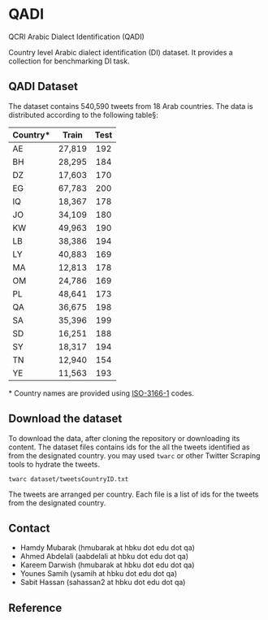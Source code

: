 # QADI
QCRI Arabic Dialect Identification (QADI)

Country level Arabic dialect identification (DI) dataset.
It provides a collection for benchmarking DI task.

## QADI Dataset
The dataset contains 540,590 tweets from 18 Arab countries. The data is distributed according to the following table§:


| Country*  | Train | Test|
|:-------|:-----:|:-----:|
| AE | 27,819 | 192 |
| BH | 28,295 | 184 |
| DZ | 17,603 | 170 |
| EG | 67,783 | 200 |
| IQ | 18,367 | 178 |
| JO | 34,109 | 180 |
| KW | 49,963 | 190 |
| LB | 38,386 | 194 |
| LY | 40,883 | 169 |
| MA | 12,813 | 178 |
| OM | 24,786 | 169 |
| PL | 48,641 | 173 |
| QA | 36,675 | 198 |
| SA | 35,396 | 199 |
| SD | 16,251 | 188 |
| SY | 18,317 | 194 |
| TN | 12,940 | 154 |
| YE | 11,563 | 193 |

\* Country names are provided using [ISO-3166-1](https://en.wikipedia.org/wiki/ISO_3166-1_alpha-2) codes.

## Download the dataset
To download the data, after cloning the repository or downloading its content. The dataset files contains ids for the all the tweets identified as from the designated country. you may used `twarc` or other Twitter Scraping tools to hydrate the tweets. 

```twarc dataset/tweetsCountryID.txt```

The tweets are arranged per country. Each file is a list of ids for the tweets from the designated country.
 

## Contact

* Hamdy Mubarak (hmubarak at hbku dot edu dot qa)
* Ahmed Abdelali (aabdelali at hbku dot edu dot qa)
* Kareem Darwish (hmubarak at hbku dot edu dot qa)
* Younes Samih (ysamih at hbku dot edu dot qa)
* Sabit Hassan (sahassan2 at hbku dot edu dot qa)

## Reference

